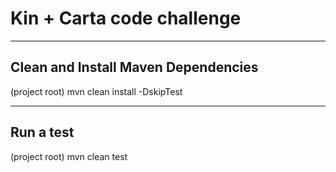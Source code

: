 # Kin + Carta code challenge

------------------------------
Clean and Install Maven Dependencies
------------------------------
(project root)
mvn clean install -DskipTest

---------------------------------
Run a test 
---------------------------------
(project root)
mvn clean test


